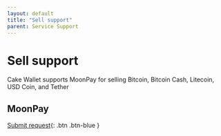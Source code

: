 ```yaml
---
layout: default
title: "Sell support"
parent: Service Support
---
```


# Sell support

Cake Wallet supports MoonPay for selling Bitcoin, Bitcoin Cash, Litecoin, USD Coin, and Tether

## MoonPay

[Submit request](https://support.moonpay.com/hc/en-gb/requests/new){: .btn .btn-blue }
